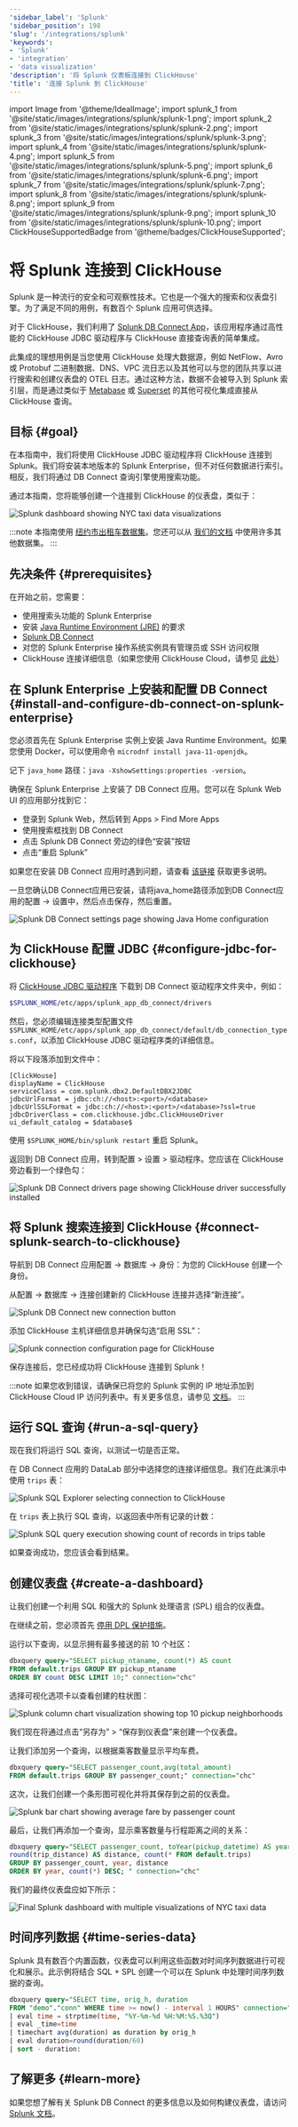 ```yaml
---
'sidebar_label': 'Splunk'
'sidebar_position': 198
'slug': '/integrations/splunk'
'keywords':
- 'Splunk'
- 'integration'
- 'data visualization'
'description': '将 Splunk 仪表板连接到 ClickHouse'
'title': '连接 Splunk 到 ClickHouse'
---
```


import Image from '@theme/IdealImage';
import splunk_1 from '@site/static/images/integrations/splunk/splunk-1.png';
import splunk_2 from '@site/static/images/integrations/splunk/splunk-2.png';
import splunk_3 from '@site/static/images/integrations/splunk/splunk-3.png';
import splunk_4 from '@site/static/images/integrations/splunk/splunk-4.png';
import splunk_5 from '@site/static/images/integrations/splunk/splunk-5.png';
import splunk_6 from '@site/static/images/integrations/splunk/splunk-6.png';
import splunk_7 from '@site/static/images/integrations/splunk/splunk-7.png';
import splunk_8 from '@site/static/images/integrations/splunk/splunk-8.png';
import splunk_9 from '@site/static/images/integrations/splunk/splunk-9.png';
import splunk_10 from '@site/static/images/integrations/splunk/splunk-10.png';
import ClickHouseSupportedBadge from '@theme/badges/ClickHouseSupported';


# 将 Splunk 连接到 ClickHouse

<ClickHouseSupportedBadge/>

Splunk 是一种流行的安全和可观察性技术。它也是一个强大的搜索和仪表盘引擎。为了满足不同的用例，有数百个 Splunk 应用可供选择。

对于 ClickHouse，我们利用了 [Splunk DB Connect App](https://splunkbase.splunk.com/app/2686)，该应用程序通过高性能的 ClickHouse JDBC 驱动程序与 ClickHouse 直接查询表的简单集成。

此集成的理想用例是当您使用 ClickHouse 处理大数据源，例如 NetFlow、Avro 或 Protobuf 二进制数据、DNS、VPC 流日志以及其他可以与您的团队共享以进行搜索和创建仪表盘的 OTEL 日志。通过这种方法，数据不会被导入到 Splunk 索引层，而是通过类似于 [Metabase](https://www.metabase.com/) 或 [Superset](https://superset.apache.org/) 的其他可视化集成直接从 ClickHouse 查询。

## 目标 {#goal}

在本指南中，我们将使用 ClickHouse JDBC 驱动程序将 ClickHouse 连接到 Splunk。我们将安装本地版本的 Splunk Enterprise，但不对任何数据进行索引。相反，我们将通过 DB Connect 查询引擎使用搜索功能。

通过本指南，您将能够创建一个连接到 ClickHouse 的仪表盘，类似于：

<Image img={splunk_1} size="lg" border alt="Splunk dashboard showing NYC taxi data visualizations" />

:::note
本指南使用 [纽约市出租车数据集](/getting-started/example-datasets/nyc-taxi)。您还可以从 [我们的文档](http://localhost:3000/docs/getting-started/example-datasets) 中使用许多其他数据集。
:::

## 先决条件 {#prerequisites}

在开始之前，您需要：
- 使用搜索头功能的 Splunk Enterprise
- 安装 [Java Runtime Environment (JRE)](https://docs.splunk.com/Documentation/DBX/3.16.0/DeployDBX/Prerequisites) 的要求
- [Splunk DB Connect](https://splunkbase.splunk.com/app/2686)
- 对您的 Splunk Enterprise 操作系统实例具有管理员或 SSH 访问权限
- ClickHouse 连接详细信息（如果您使用 ClickHouse Cloud，请参见 [此处](/integrations/metabase#1-gather-your-connection-details)）

## 在 Splunk Enterprise 上安装和配置 DB Connect {#install-and-configure-db-connect-on-splunk-enterprise}

您必须首先在 Splunk Enterprise 实例上安装 Java Runtime Environment。如果您使用 Docker，可以使用命令 `microdnf install java-11-openjdk`。

记下 `java_home` 路径：`java -XshowSettings:properties -version`。

确保在 Splunk Enterprise 上安装了 DB Connect 应用。您可以在 Splunk Web UI 的应用部分找到它：
- 登录到 Splunk Web，然后转到 Apps > Find More Apps
- 使用搜索框找到 DB Connect
- 点击 Splunk DB Connect 旁边的绿色“安装”按钮
- 点击“重启 Splunk”

如果您在安装 DB Connect 应用时遇到问题，请查看 [该链接](https://splunkbase.splunk.com/app/2686) 获取更多说明。

一旦您确认DB Connect应用已安装，请将java_home路径添加到DB Connect应用的配置 -> 设置中，然后点击保存，然后重置。

<Image img={splunk_2} size="md" border alt="Splunk DB Connect settings page showing Java Home configuration" />

## 为 ClickHouse 配置 JDBC {#configure-jdbc-for-clickhouse}

将 [ClickHouse JDBC 驱动程序](https://github.com/ClickHouse/clickhouse-java) 下载到 DB Connect 驱动程序文件夹中，例如：

```bash
$SPLUNK_HOME/etc/apps/splunk_app_db_connect/drivers
```

然后，您必须编辑连接类型配置文件 `$SPLUNK_HOME/etc/apps/splunk_app_db_connect/default/db_connection_types.conf`，以添加 ClickHouse JDBC 驱动程序类的详细信息。

将以下段落添加到文件中：

```text
[ClickHouse]
displayName = ClickHouse
serviceClass = com.splunk.dbx2.DefaultDBX2JDBC
jdbcUrlFormat = jdbc:ch://<host>:<port>/<database>
jdbcUrlSSLFormat = jdbc:ch://<host>:<port>/<database>?ssl=true
jdbcDriverClass = com.clickhouse.jdbc.ClickHouseDriver
ui_default_catalog = $database$
```

使用 `$SPLUNK_HOME/bin/splunk restart` 重启 Splunk。

返回到 DB Connect 应用，转到配置 > 设置 > 驱动程序。您应该在 ClickHouse 旁边看到一个绿色勾：

<Image img={splunk_3} size="lg" border alt="Splunk DB Connect drivers page showing ClickHouse driver successfully installed" />

## 将 Splunk 搜索连接到 ClickHouse {#connect-splunk-search-to-clickhouse}

导航到 DB Connect 应用配置 -> 数据库 -> 身份：为您的 ClickHouse 创建一个身份。

从配置 -> 数据库 -> 连接创建新的 ClickHouse 连接并选择“新连接”。

<Image img={splunk_4} size="sm" border alt="Splunk DB Connect new connection button" />

<br />

添加 ClickHouse 主机详细信息并确保勾选“启用 SSL”：

<Image img={splunk_5} size="md" border alt="Splunk connection configuration page for ClickHouse" />

保存连接后，您已经成功将 ClickHouse 连接到 Splunk！

:::note
如果您收到错误，请确保已将您的 Splunk 实例的 IP 地址添加到 ClickHouse Cloud IP 访问列表中。有关更多信息，请参见 [文档](/cloud/security/setting-ip-filters)。
:::

## 运行 SQL 查询 {#run-a-sql-query}

现在我们将运行 SQL 查询，以测试一切是否正常。

在 DB Connect 应用的 DataLab 部分中选择您的连接详细信息。我们在此演示中使用 `trips` 表：

<Image img={splunk_6} size="md" border alt="Splunk SQL Explorer selecting connection to ClickHouse" />

在 `trips` 表上执行 SQL 查询，以返回表中所有记录的计数：

<Image img={splunk_7} size="md" border alt="Splunk SQL query execution showing count of records in trips table" />

如果查询成功，您应该会看到结果。

## 创建仪表盘 {#create-a-dashboard}

让我们创建一个利用 SQL 和强大的 Splunk 处理语言 (SPL) 组合的仪表盘。

在继续之前，您必须首先 [停用 DPL 保护措施](https://docs.splunk.com/Documentation/Splunk/9.2.1/Security/SPLsafeguards?ref=hk#Deactivate_SPL_safeguards)。

运行以下查询，以显示拥有最多接送的前 10 个社区：

```sql
dbxquery query="SELECT pickup_ntaname, count(*) AS count
FROM default.trips GROUP BY pickup_ntaname
ORDER BY count DESC LIMIT 10;" connection="chc"
```

选择可视化选项卡以查看创建的柱状图：

<Image img={splunk_8} size="lg" border alt="Splunk column chart visualization showing top 10 pickup neighborhoods" />

我们现在将通过点击“另存为” > “保存到仪表盘”来创建一个仪表盘。

让我们添加另一个查询，以根据乘客数量显示平均车费。

```sql
dbxquery query="SELECT passenger_count,avg(total_amount)
FROM default.trips GROUP BY passenger_count;" connection="chc"
```

这次，让我们创建一个条形图可视化并将其保存到之前的仪表盘。

<Image img={splunk_9} size="lg" border alt="Splunk bar chart showing average fare by passenger count" />

最后，让我们再添加一个查询，显示乘客数量与行程距离之间的关系：

```sql
dbxquery query="SELECT passenger_count, toYear(pickup_datetime) AS year,
round(trip_distance) AS distance, count(* FROM default.trips)
GROUP BY passenger_count, year, distance
ORDER BY year, count(*) DESC; " connection="chc"
```

我们的最终仪表盘应如下所示：

<Image img={splunk_10} size="lg" border alt="Final Splunk dashboard with multiple visualizations of NYC taxi data" />

## 时间序列数据 {#time-series-data}

Splunk 具有数百个内置函数，仪表盘可以利用这些函数对时间序列数据进行可视化和展示。此示例将结合 SQL + SPL 创建一个可以在 Splunk 中处理时间序列数据的查询。

```sql
dbxquery query="SELECT time, orig_h, duration
FROM "demo"."conn" WHERE time >= now() - interval 1 HOURS" connection="chc"
| eval time = strptime(time, "%Y-%m-%d %H:%M:%S.%3Q")
| eval _time=time
| timechart avg(duration) as duration by orig_h
| eval duration=round(duration/60)
| sort - duration:
```

## 了解更多 {#learn-more}

如果您想了解有关 Splunk DB Connect 的更多信息以及如何构建仪表盘，请访问 [Splunk 文档](https://docs.splunk.com/Documentation)。

